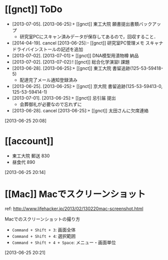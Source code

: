 # [[gnct]] ToDo

* [2013-07-05]. [2013-06-25]:+ [[gnct]] 東工大院 願書提出書類バックアップ
    * 研究室PCにスキャン済みデータが保存してあるので，回収すること．
* [2014-04-19]. cancel [2013-06-25]:- [[gnct]] 研究室PC管理メモ スキャナドライバインストールの記述を追加
* [2013-07-02]. [2013-07-01]:+ [[gnct]] DNA模型用漬物樽 納品
* [2013-07-02]. [2013-07-02]:! [[gnct]] 総合化学演習I 課題
* [2013-06-28]. [2013-06-25]:+ [[gnct]] 東工大院 書留追跡(125-53-59418-5)
    * 配達完了メール通知登録済み
* [2013-06-25]. [2013-06-25]:+ [[gnct]] 京大院 書留追跡(125-53-59413-0, 125-53-59414-1)
* [2013-07-01]. [2013-06-25]:+ [[gnct]] 忌引届 提出
    * 会葬御礼が必要なので忘れずに
* [2013-06-28]. cancel [2013-06-25]:+ [[gnct]] 太田さんに欠席連絡


[2013-06-25 20:08] 

# [[account]]

* 東工大院 郵送 830
* 昼食代 890


[2013-06-25 20:14] 

# [[Mac]] Macでスクリーンショット

ref: <http://www.lifehacker.jp/2013/02/130220mac-screenshot.html>

Macでのスクリーンショットの撮り方

* `Command + Shift + 3`: 画面全体
* `Command + Shift + 4`: 選択範囲
* `Command + Shift + 4 + Space`: メニュー・画面単位


[2013-06-25 20:21] 


